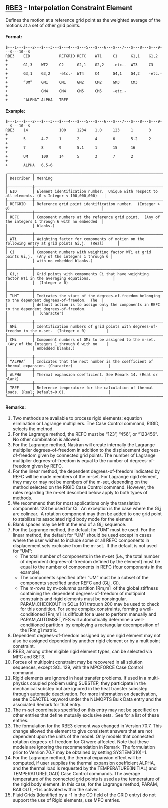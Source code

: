 ## [RBE3](https://nexus.hexagon.com/documentationcenter/bundle/MSC_Nastran_2022.4/page/Nastran_Combined_Book/qrg/bulkqrs/TOC.RBE3.xhtml) - Interpolation Constraint Element

Defines the motion at a reference grid point as the weighted average of the motions at a set of other grid points.

#### Format:

```nastran
$---1---$---2---$---3---$---4---$---5---$---6---$---7---$---8---$---9---$---10--$
RBE3    EID             REFGRID REFC    WT1     C1      G1,1    G1,2    +       
+       G1,3    WT2     C2      G2,1    G2,2    -etc.-  WT3     C3      +       
+       G3,1    G3,2    -etc.-  WT4     C4      G4,1    G4,2    -etc.-  +       
+       “UM”    GM1     CM1     GM2     CM2     GM3     CM3             +       
+               GM4     CM4     GM5     CM5     -etc.-                  +       
+       “ALPHA” ALPHA   TREF                                                    
```

#### Example:

```nastran
$---1---$---2---$---3---$---4---$---5---$---6---$---7---$---8---$---9---$---10--$
RBE3    14              100     1234    1.0     123     1       3       +       
+       5       4.7     1       2       4       6       5.2     2       +       
+       7       8       9       5.1     1       15      16              +       
+       UM      100     14      5       3       7       2               +       
+       ALPHA   6.5-6                                                           
```

```text
┌───────────┬────────────────────────────────────────────────────────────────────────────────────────────────────┐
│ Describer │ Meaning                                                                                            │
├───────────┼────────────────────────────────────────────────────────────────────────────────────────────────────┤
│ EID       │ Element identification number.  Unique with respect to all elements. (0 < Integer < 100,000,000)   │
├───────────┼────────────────────────────────────────────────────────────────────────────────────────────────────┤
│ REFGRID   │ Reference grid point identification number.  (Integer > 0)                                         │
├───────────┼────────────────────────────────────────────────────────────────────────────────────────────────────┤
│ REFC      │ Component numbers at the reference grid point.  (Any of the integers 1 through 6 with no embedded  │
│           │ blanks.)                                                                                           │
├───────────┼────────────────────────────────────────────────────────────────────────────────────────────────────┤
│ WTi       │ Weighting factor for components of motion on the following entry at grid points Gi,j.  (Real)      │
├───────────┼────────────────────────────────────────────────────────────────────────────────────────────────────┤
│ Ci        │ Component numbers with weighting factor WTi at grid points Gi,j.  (Any of the integers 1 through 6 │
│           │ with no embedded blanks.)                                                                          │
├───────────┼────────────────────────────────────────────────────────────────────────────────────────────────────┤
│ Gi,j      │ Grid points with components Ci that have weighting factor WTi in the averaging equations.          │
│           │  (Integer > 0)                                                                                     │
├───────────┼────────────────────────────────────────────────────────────────────────────────────────────────────┤
│ “UM”      │ Indicates the start of the degrees-of-freedom belonging to the dependent degrees-of-freedom.  The  │
│           │ default action is to assign only the components in REFC to the dependent degrees-of-freedom.       │
│           │  (Character)                                                                                       │
├───────────┼────────────────────────────────────────────────────────────────────────────────────────────────────┤
│ GMi       │ Identification numbers of grid points with degrees-of-freedom in the m-set.  (Integer > 0)         │
├───────────┼────────────────────────────────────────────────────────────────────────────────────────────────────┤
│ CMi       │ Component numbers of GMi to be assigned to the m-set.  (Any of the Integers 1 through 6 with no    │
│           │ embedded blanks.)                                                                                  │
├───────────┼────────────────────────────────────────────────────────────────────────────────────────────────────┤
│ “ALPHA”   │ Indicates that the next number is the coefficient of thermal expansion. (Character)                │
├───────────┼────────────────────────────────────────────────────────────────────────────────────────────────────┤
│ ALPHA     │ Thermal expansion coefficient. See Remark 14. (Real or blank)                                      │
├───────────┼────────────────────────────────────────────────────────────────────────────────────────────────────┤
│ TREF      │ Reference temperature for the calculation of thermal loads. (Real; Default=0.0).                   │
└───────────┴────────────────────────────────────────────────────────────────────────────────────────────────────┘
```

#### Remarks:

1. Two methods are available to process rigid elements: equation elimination or Lagrange multipliers. The Case Control command, RIGID, selects the method.
2. For the Lagrange method, the REFC must be “123”, “456”, or “123456”. No other combination is allowed.
3. For the Lagrange method, Nastran will create internally the Lagrange multiplier degrees-of-freedom in addition to the displacement degrees-of-freedom given by connected grid points. The number of Lagrange multiplier degrees-of-freedom is equal to the number of degrees-of-freedom given by REFC.
4. For the linear method, the dependent degrees-of-freedom indicated by REFC will be made members of the m-set. For Lagrange rigid element, they may or may not be members of the m-set, depending on the method selected on the RIGID Case Control command. However, the rules regarding the m-set described below apply to both types of methods.
5. We recommend that for most applications only the translation components 123 be used for Ci.  An exception is the case where the Gi,j are colinear.  A rotation component may then be added to one grid point to stabilize its associated rigid body mode for the element.
6. Blank spaces may be left at the end of a Gi,j sequence.
7. For the Lagrange method, the default for “UM” must be used. For the linear method, the default for “UM” should be used except in cases where the user wishes to include some or all REFC components in displacement sets exclusive from the m-set.  If the default is not used for “UM”:
     - The total number of components in the m-set (i.e., the total number of dependent degrees-of-freedom defined by the element) must be equal to the number of components in REFC (four components in the example).
     - The components specified after “UM” must be a subset of the components specified under REFC and (Gi,j, Ci).
     - The m-rows by m-columns partition [Rm,m]  of the global stiffness containing the  dependent degrees-of-freedom of multipoint constraints and rigid elements must be nonsingular. PARAM,CHECKOUT in SOLs 101 through 200 may be used to check for this condition. For some complex constraints, forming a well-conditioned [Rm,m]  is difficult for a user to perform manually and PARAM,AUTOMSET,YES will automatically determine a well-conditioned partition  by employing a rectangular decomposition of the [Rm,g] matrix.
8. Dependent degrees-of-freedom assigned by one rigid element may not also be assigned dependent by another rigid element or by a multipoint constraint.
9. RBE3, among other eligible rigid element types, can be selected via MPC and SET3.
10. Forces of multipoint constraint may be recovered in all solution sequences, except SOL 129, with the MPCFORCE Case Control command.
11. Rigid elements are ignored in heat transfer problems. If used in a multi-physics coupled problem using SUBSTEP, they participate in the mechanical substep but are ignored in the heat transfer subsstep through automatic deactivation. For more information on deactivation, see the DEACTEL keyword under the NLMOPTS Bulk Data entry and the associated Remark   for that entry.
12. The m-set coordinates specified on this entry may not be specified on other entries that define mutually exclusive sets.  See   for a list of these entries.
13. The formulation for the RBE3 element was changed in Version 70.7. This change allowed the element to give consistent answers that are not dependent upon the units of the model. Only models that connected rotation degrees-of-freedom for Ci were affected. Note that these models are ignoring the recommendation in Remark   The formulation prior to Version 70.7 may be obtained by setting SYSTEM(310)=1.
14. For the Lagrange method, the thermal expansion effect will be computed, if user supplies the thermal expansion coefficient ALPHA, and the thermal load is requested by the TEMPERATURE(INITIAL) and TEMPERATURE(LOAD) Case Control commands. The average temperature of the connected grid points is used as the temperature of the rigid body element. In this case, for the Lagrange method, PARAM, BAILOUT, -1 is activated within the solver.
15. Fluid Grids (Identified by a -1 in the CD field of the GRID entry) do not support the use of Rigid elements, use MPC entries.
